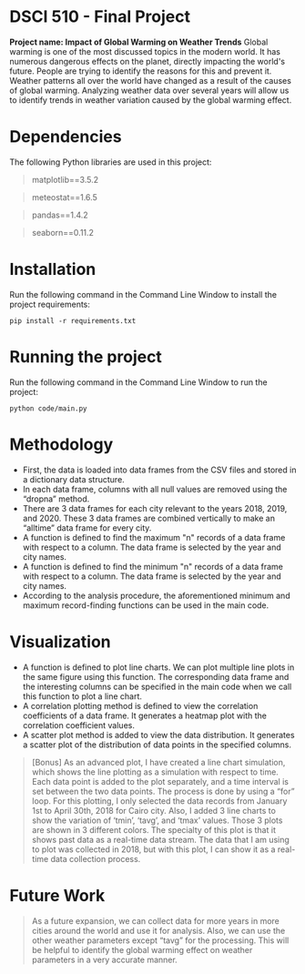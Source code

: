 # DSCI 510 - Final Project 

**Project name: Impact of Global Warming on Weather Trends**
Global warming is one of the most discussed topics in the modern world. It has numerous dangerous effects on the planet, directly impacting the world's future. People are trying to identify the reasons for this and prevent it. Weather patterns all over the world have changed as a result of the causes of global warming. Analyzing weather data over several years will allow us to identify trends in weather variation caused by the global warming effect.

# Dependencies

The following Python libraries are used in this project:

> matplotlib==3.5.2

> meteostat==1.6.5

> pandas==1.4.2

> seaborn==0.11.2

# Installation

Run the following command in the Command Line Window to install the project requirements:

```
pip install -r requirements.txt
```

# Running the project

Run the following command in the Command Line Window to run the project:

```
python code/main.py
```

# Methodology

- First, the data is loaded into data frames from the CSV files and stored in a dictionary data structure.
- In each data frame, columns with all null values are removed using the “dropna” method.
- There are 3 data frames for each city relevant to the years 2018, 2019, and 2020. These 3 data frames are combined vertically to make an “alltime” data frame for every city.
- A function is defined to find the maximum "n" records of a data frame with respect to a column. The data frame is selected by the year and city names.
- A function is defined to find the minimum "n" records of a data frame with respect to a column. The data frame is selected by the year and city names.
- According to the analysis procedure, the aforementioned minimum and maximum record-finding functions can be used in the main code.

# Visualization

- A function is defined to plot line charts. We can plot multiple line plots in the same figure using this function. The corresponding data frame and the interesting columns can be specified in the main code when we call this function to plot a line chart.
- A correlation plotting method is defined to view the correlation coefficients of a data frame. It generates a heatmap plot with the correlation coefficient values.
- A scatter plot method is added to view the data distribution. It generates a scatter plot of the distribution of data points in the specified columns.

> [Bonus]
> As an advanced plot, I have created a line chart simulation, which shows the line plotting as a simulation with respect to time. Each data point is added to the plot separately, and a time interval is set between the two data points. The process is done by using a “for” loop. For this plotting, I only selected the data records from January 1st to April 30th, 2018 for Cairo city. Also, I added 3 line charts to show the variation of ‘tmin’, ‘tavg’, and ‘tmax’ values. Those 3 plots are shown in 3 different colors.
> The specialty of this plot is that it shows past data as a real-time data stream. The data that I am using to plot was collected in 2018, but with this plot, I can show it as a real-time data collection process.

# Future Work

> As a future expansion, we can collect data for more years in more cities around the world and use it for analysis. Also, we can use the other weather parameters except “tavg” for the processing. This will be helpful to identify the global warming effect on weather parameters in a very accurate manner.
